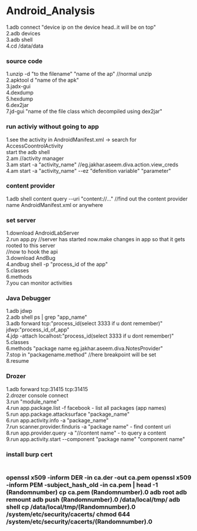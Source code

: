 # Android_Analysis

1.adb connect "device ip on the device head..it will be on top"<br>
2.adb devices<br>
3.adb shell<br>
4.cd /data/data <br>

<h3>source code</h3>
1.unzip -d "to the filename" "name of the ap" //normal unzip<br>
2.apktool d "name of the apk"<br>
3.jadx-gui<br>
4.dexdump<br>
5.hexdump<br>
6.dex2jar<br>
7.jd-gui "name of the file class which decompiled using dex2jar"<br>

<h3>run activiy without going to app</h3>
1.see the activity in AndroidManifest.xml -> search for AccessCoontrolActivity<br>
start the adb shell<br>
2.am //activity manager<br>
3.am start -a "activity_name" //eg.jakhar.aseem.diva.action.view_creds<br>
4.am start -a "activity_name" --ez "defenition variable" "parameter"<br>

<h3>content provider</h3>
1.adb shell content query --uri "content://..." //find out the content provider name AndroidManifest.xml or anywhere<br>

<h3>set server</h3>
1.download AndroidLabServer<br>
2.run app.py //server has started now.make changes in app so that it gets rooted to this server<br>
//now to hook the api<br>
3.download AndBug<br>
4.andbug shell -p "process_id of the app"<br>
5.classes<br>
6.methods<br>
7.you can monitor activities<br>


<h3>Java Debugger</h3>
1.adb jdwp<br>
2.adb shell ps | grep "app_name"<br>
3.adb forward tcp:"process_id(select 3333 if u dont remember)" jdwp:"process_id_of_app"<br>
4.jdp -attach localhost:"process_id(select 3333 if u dont remember)"<br>
5.classes<br>
6.methods "package name eg.jakhar.aseem.diva.NotesProvider"<br>
7.stop in "packagename.method" //here breakpoint will be set <br>
8.resume<br>

<h3>Drozer</h3>
1.adb forward tcp:31415 tcp:31415<br>
2.drozer console connect<br>
3.run "module_name"<br>
4.run app.package.list -f facebook - list all packages (app names)<br>
5.run app.package.attacksurface "package_name"<br>
6.run app.activity.info -a "package_name"<br>
7.run scanner.provider.finduris -a "package name" - find content uri<br>
8.run app.provider.query -a "//content name" - to query a content<br>
9.run app.activity.start  --component "package name"  "component name"<br>


<h3>install burp cert<h3><br>
openssl x509 -inform DER -in ca.der -out ca.pem
openssl x509 -inform PEM -subject_hash_old -in ca.pem | head -1
(Randomnumber)
cp ca.pem (Randomnumber).0
adb root
adb remount
adb push (Randomnumber).0 /data/local/tmp/ 
adb shell
cp /data/local/tmp/(Randomnumber).0 /system/etc/security/cacerts/
chmod 644 /system/etc/security/cacerts/(Randomnumber).0
